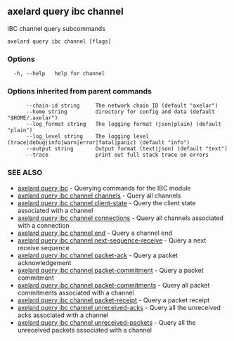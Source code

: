 ## axelard query ibc channel

IBC channel query subcommands

```
axelard query ibc channel [flags]
```

### Options

```
  -h, --help   help for channel
```

### Options inherited from parent commands

```
      --chain-id string     The network chain ID (default "axelar")
      --home string         directory for config and data (default "$HOME/.axelar")
      --log_format string   The logging format (json|plain) (default "plain")
      --log_level string    The logging level (trace|debug|info|warn|error|fatal|panic) (default "info")
      --output string       Output format (text|json) (default "text")
      --trace               print out full stack trace on errors
```

### SEE ALSO

- [axelard query ibc](/cli-docs/v0_27_0/axelard_query_ibc) - Querying commands for the IBC module
- [axelard query ibc channel channels](/cli-docs/v0_27_0/axelard_query_ibc_channel_channels) - Query all channels
- [axelard query ibc channel client-state](/cli-docs/v0_27_0/axelard_query_ibc_channel_client-state) - Query the client state associated with a channel
- [axelard query ibc channel connections](/cli-docs/v0_27_0/axelard_query_ibc_channel_connections) - Query all channels associated with a connection
- [axelard query ibc channel end](/cli-docs/v0_27_0/axelard_query_ibc_channel_end) - Query a channel end
- [axelard query ibc channel next-sequence-receive](/cli-docs/v0_27_0/axelard_query_ibc_channel_next-sequence-receive) - Query a next receive sequence
- [axelard query ibc channel packet-ack](/cli-docs/v0_27_0/axelard_query_ibc_channel_packet-ack) - Query a packet acknowledgement
- [axelard query ibc channel packet-commitment](/cli-docs/v0_27_0/axelard_query_ibc_channel_packet-commitment) - Query a packet commitment
- [axelard query ibc channel packet-commitments](/cli-docs/v0_27_0/axelard_query_ibc_channel_packet-commitments) - Query all packet commitments associated with a channel
- [axelard query ibc channel packet-receipt](/cli-docs/v0_27_0/axelard_query_ibc_channel_packet-receipt) - Query a packet receipt
- [axelard query ibc channel unreceived-acks](/cli-docs/v0_27_0/axelard_query_ibc_channel_unreceived-acks) - Query all the unreceived acks associated with a channel
- [axelard query ibc channel unreceived-packets](/cli-docs/v0_27_0/axelard_query_ibc_channel_unreceived-packets) - Query all the unreceived packets associated with a channel
